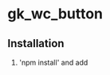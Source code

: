 # gk_wc_button

## Installation
1. 'npm install' and add <script> tag that points to the packages index.js file located within the node_modules folder.
2. Call 'loadComponent' and pass in file path to the packages 'button.wc' file located within the node_modules folder.

![](https://github.com/gedkirkham/media/blob/master/gk-wc-button/images/solid__save__loading__click.gif)

``` html
<script src="../index.js"></script>
<script>
    loadComponent('../button.wc')
</script>
```
## Usage
### Loading
To trigger the loading animation, the 'loading' attribute needs to be set on the button. This can be done with a bit of javascript.
``` html
<gk-wc-button id="gkButton">
</gk-wc-button>

<script>
    const EL = document.querySelector('#gkButton')
    EL.addEventListener('click', function () {
        EL.setAttribute('loading', true)
        
        // Wait for something to happen...        
        EL.setAttribute('loading', false)
    })
</script>
```

### Rounded
To add rounding to the corners of the button, add the 'rounded' attribute.
```html
<gk-wc-button rounded>
</gk-wc-button>
```

### Colour
To change the colour of the button, add the colour attibute with a valid param. Currently, only the following values are valid; negative, warning, success and base.

If you would like to replace these colours, then you can do so by creating your own custom css variables in HSL format, rather than the usual HEX which most people will be used to. 

The below code snippet is #ffd500 formatted as hsl. --component-colour-base refers to the hue and saturation of HSL, and --component-colour-base-lightness refers to...the lightness of HSL. In raw css, #ffd500 would be represented as hsl(50, 100%, 50%).

```css
gk-wc-button {
    --component-colour-base: 50, 100%;
    --component-colour-base-lightness: 50;

    --component-colour-warning: 0, 100%;
    --component-colour-warning-lightness: 50;
}
```

```html
<gk-wc-button colour="success">
</gk-wc-button>
```

### Icon
To change the icon, create a slot and insert your desired image.
```html
<gk-wc-button>
    <div slot="icon">
        <svg aria-hidden="true" focusable="false" data-prefix="fas" data-icon="database" class="svg-inline--fa fa-database fa-w-14" role="img" xmlns="http://www.w3.org/2000/svg" viewBox="0 0 448 512"><path fill="currentColor" d="M448 73.143v45.714C448 159.143 347.667 192 224 192S0 159.143 0 118.857V73.143C0 32.857 100.333 0 224 0s224 32.857 224 73.143zM448 176v102.857C448 319.143 347.667 352 224 352S0 319.143 0 278.857V176c48.125 33.143 136.208 48.572 224 48.572S399.874 209.143 448 176zm0 160v102.857C448 479.143 347.667 512 224 512S0 479.143 0 438.857V336c48.125 33.143 136.208 48.572 224 48.572S399.874 369.143 448 336z"></path></svg>
    </div>
</gk-wc-button>
```

### Outline
To create a flat design that just has a outline border, add the 'outline' attribute.
```html
<gk-wc-button outline>
</gk-wc-button>
```

### Example:
``` html        
<gk-wc-button
    id="gkButton"
    rounded
    colour="neutral"
>
</gk-wc-button>
```
